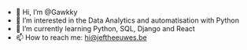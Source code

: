 - 👋 Hi, I’m @Gawkky
- 👀 I’m interested in the Data Analytics and automatisation with Python
- 🌱 I’m currently learning Python, SQL, Django and React
- 📫 How to reach me: hi@jeftheeuwes.be

<!---
Gawkky/Gawkky is a ✨ special ✨ repository because its `README.md` (this file) appears on your GitHub profile.
You can click the Preview link to take a look at your changes.
--->

